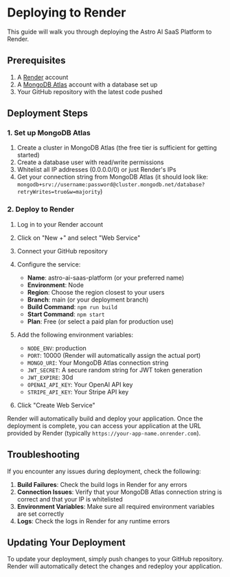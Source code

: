 # Deploying to Render

This guide will walk you through deploying the Astro AI SaaS Platform to Render.

## Prerequisites

1. A [Render](https://render.com/) account
2. A [MongoDB Atlas](https://www.mongodb.com/cloud/atlas) account with a database set up
3. Your GitHub repository with the latest code pushed

## Deployment Steps

### 1. Set up MongoDB Atlas

1. Create a cluster in MongoDB Atlas (the free tier is sufficient for getting started)
2. Create a database user with read/write permissions
3. Whitelist all IP addresses (0.0.0.0/0) or just Render's IPs
4. Get your connection string from MongoDB Atlas (it should look like: `mongodb+srv://username:password@cluster.mongodb.net/database?retryWrites=true&w=majority`)

### 2. Deploy to Render

1. Log in to your Render account
2. Click on "New +" and select "Web Service"
3. Connect your GitHub repository
4. Configure the service:
   - **Name**: astro-ai-saas-platform (or your preferred name)
   - **Environment**: Node
   - **Region**: Choose the region closest to your users
   - **Branch**: main (or your deployment branch)
   - **Build Command**: `npm run build`
   - **Start Command**: `npm start`
   - **Plan**: Free (or select a paid plan for production use)

5. Add the following environment variables:
   - `NODE_ENV`: production
   - `PORT`: 10000 (Render will automatically assign the actual port)
   - `MONGO_URI`: Your MongoDB Atlas connection string
   - `JWT_SECRET`: A secure random string for JWT token generation
   - `JWT_EXPIRE`: 30d
   - `OPENAI_API_KEY`: Your OpenAI API key
   - `STRIPE_API_KEY`: Your Stripe API key

6. Click "Create Web Service"

Render will automatically build and deploy your application. Once the deployment is complete, you can access your application at the URL provided by Render (typically `https://your-app-name.onrender.com`).

## Troubleshooting

If you encounter any issues during deployment, check the following:

1. **Build Failures**: Check the build logs in Render for any errors
2. **Connection Issues**: Verify that your MongoDB Atlas connection string is correct and that your IP is whitelisted
3. **Environment Variables**: Make sure all required environment variables are set correctly
4. **Logs**: Check the logs in Render for any runtime errors

## Updating Your Deployment

To update your deployment, simply push changes to your GitHub repository. Render will automatically detect the changes and redeploy your application.
